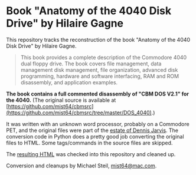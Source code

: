 # Book "Anatomy of the 4040 Disk Drive" by Hilaire Gagne

This repository tracks the reconstruction of the book "Anatomy of the 4040 Disk Drive" by Hilaire Gagne.

> This book provides a complete description of the Commodore 4040 dual floppy drive.  The book covers file management, data management disk management, file organization, advanced disk programming, hardware and  software interfacing, RAM and  ROM disassembly, and application examples.

**The book contains a full commented disassembly of "CBM DOS V2.1" for the 4040.** (The original source is available at [https://github.com/mist64/cbmsrc](https://github.com/mist64/cbmsrc/tree/master/DOS_4040).)

It was written with an unknown word processor, probably on a Commodore PET, and the original files were part of the [estate of Dennis Jarvis](http://6502.org/users/sjgray/dj/). The conversion code in Python does a pretty good job converting the original files to HTML. Some tags/commands in the source files are skipped.

The [resulting HTML](html/anatomy-4040.html) was checked into this repository and cleaned up.

Conversion and cleanups by Michael Steil, <mist64@mac.com>.

